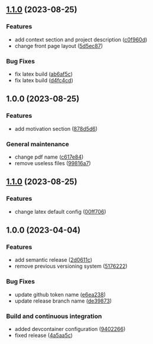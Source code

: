 ## [1.1.0](https://github.com/PaoloPenazzi/thesis-proposal/compare/1.0.0...1.1.0) (2023-08-25)


### Features

* add context section and project description ([c0f960d](https://github.com/PaoloPenazzi/thesis-proposal/commit/c0f960d38d22fe30dca690c3e325002363b81565))
* change front page layout ([5d5ec87](https://github.com/PaoloPenazzi/thesis-proposal/commit/5d5ec870f382587e698d607703de217d74bb4735))


### Bug Fixes

* fix latex build ([ab6af5c](https://github.com/PaoloPenazzi/thesis-proposal/commit/ab6af5c7889cb65b75e10328cd140fe248412e0b))
* fix latex build ([d4fc4cd](https://github.com/PaoloPenazzi/thesis-proposal/commit/d4fc4cdbfe2bf484a50b4e3a7a042da328d5c4cc))

## 1.0.0 (2023-08-25)


### Features

* add motivation section ([878d5d6](https://github.com/PaoloPenazzi/thesis-proposal/commit/878d5d6dc3252ed5707b884da94dd854a6a610d9))


### General maintenance

* change pdf name ([c617e84](https://github.com/PaoloPenazzi/thesis-proposal/commit/c617e845d93173e2260816c753ac4cd6da19d2e1))
* remove useless files ([99816a7](https://github.com/PaoloPenazzi/thesis-proposal/commit/99816a7a0ca1cc1367329d4bb8ec36d54b70cb2f))

## [1.1.0](https://github.com/PaoloPenazzi/latex-template/compare/1.0.0...1.1.0) (2023-08-25)


### Features

* change latex default config ([00ff706](https://github.com/PaoloPenazzi/latex-template/commit/00ff706444c3908726a9191fc6289da1c872b9ac))

## 1.0.0 (2023-04-04)


### Features

* add semantic release ([2d0611c](https://github.com/PaoloPenazzi/latex-template/commit/2d0611ce43f2dde4fc4dea5bad57b5a597b6f9de))
* remove previous versioning system ([5176222](https://github.com/PaoloPenazzi/latex-template/commit/5176222e75c107db276e054cd680f8808891649f))


### Bug Fixes

* update github token name ([e6ea238](https://github.com/PaoloPenazzi/latex-template/commit/e6ea2380def76c13ce9d3446bab8537b0a808297))
* update release branch name ([de39873](https://github.com/PaoloPenazzi/latex-template/commit/de3987367ad05b50a44ab2a1b94f8075fea18926))


### Build and continuous integration

* added devcontainer configuration ([9402266](https://github.com/PaoloPenazzi/latex-template/commit/9402266a035585ff436b8f3251207c340e8bfa5e))
* fixed release ([4a5aa5c](https://github.com/PaoloPenazzi/latex-template/commit/4a5aa5c9a763ed9b260684a9e43582fa8c29d93d))
